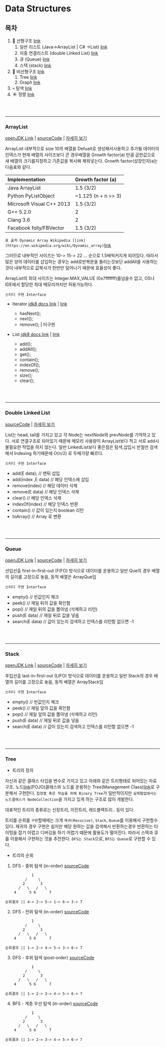 # Data Structures

## 목차
1. :leaves: 선형구조 [link](#ArrayList)
    1. 일반 리스트 (Java->ArrayList | C# ->List) [link](#ArrayList) 
    1. 이중 연결리스트 (double Linked List)  [link](#doubleLinkedList) 
    1. 큐 (Queue)  [link](#Queue) 
    1. 스텍 (stack)  [link](#Stack) 
1. :dizzy: 비선형구조 [link](#Tree)
    1. Tree [link](#Tree) 
    1. Graph [link](#Graph) 
1. :skull: 탐색 [link](#MailService)
1. :sunny: 정렬 [link](#MailService)

<br>
<br>

<hr>

### ArrayList

[openJDK Link](#https://docs.oracle.com/javase/8/docs/api/java/util/ArrayList.html) | [sourceCode](#) | [자세히 보기](#) 
    
ArrayList 내부적으로 size 10의 배열을 Defualt로 생성해서사용하고 추가될 데이터의 인덱스가 현재 배열의 사이즈보다 큰 경우배열을 Growth factor(a) 만큼 곱한값으로 새 배열의 크기를지정하고 기존값을 복사해 채워넣는다.  Growth factor(성장인자)a는 다음표와 같다.



| Implementation |  Growth factor (a) |
|:---------------|:-------------------|
|Java ArrayList  |	1.5 (3/2)         |
|Python PyListObject| ~1.125 (n + n >> 3)|
|Microsoft Visual C++ 2013|	1.5 (3/2)|
|G++ 5.2.0                |	2         |
|Clang 3.6                |	2         |
|Facebook folly/FBVector  |	1.5 (3/2) |

`표 출처 Dynamic Array Wikipedia [link](https://en.wikipedia.org/wiki/Dynamic_array)`[link](https://en.wikipedia.org/wiki/Dynamic_array)


그러므로 내부적인 사이즈는 10-> 15-> 22 ... 순으로 1.5배씩커지게 되어있다. 따라서 많은 양의 데이터를 삽입하는 경우는 add로반복문을 돌리는것보단 addAll을 사용하는 것이 내부적으로 값복사가 한번만 일어나기 때문에 효율성이 좋다.

ArrayList의 최대 사이즈는 Integer.MAX_VALUE (0x7fffffff)를넘을수 없고, OS나 IDE에서 할당한 최대 메모리까지만 허용가능하다.


`스터디 구현 Interface `

* Iterator  [jdk8 docs link](https://docs.oracle.com/javase/8/docs/api/java/util/Iterator.html) | [link](https://github.com/KimUihyeon/DataStructures/blob/master/List/studyInterface/Iterator.java)
    
    * hasNext();
    * next();
    * remove();  | 미구현

* List [jdk8 docs link](https://docs.oracle.com/javase/8/docs/api/java/util/List.html) | [link](https://github.com/KimUihyeon/DataStructures/blob/master/List/studyInterface/List.java)

    * add();
    * addAll();
    * get();
    * contain();
    * indexOf();
    * remove();
    * size();
    * clear();

<br>
<br>

<hr>

### Double Linked List

[sourceCode](#) | [자세히 보기](#) 

List는 head, tail을 가지고 있고 각 Node는 nextNode와 prevNode를 기억하고 있다. 서로 연결구조로 되어있기 때문에 메모리 사용량이 ArrayList보다 적고 서로 add시 불필요한 작업을 하지 않는다. 일반 LinkedList보다 좋은점은 탐색,삽입시 반절만 검색해서 Indexing 하기때문에 O(n/2) 로 두배가량 빠르다.


`스터디 구현 Interface `

* add(E data); // 맨뒤 삽입
* add(index ,E data) // 해당 인덱스에 삽입
* remove(index) // 해당 데이터 삭제
* remove(E data) // 해당 인덱스 삭제
* clear() // 해당 인덱스 삭제
* indexOf(index) // 해당 인덱스 반환
* contain() // 값이 있는지 boolean 리턴
* toArray() // Array 로 변환



<br>
<br>

<hr>


### Queue

[openJDK Link](#https://docs.oracle.com/javase/7/docs/api/java/util/Stack.html) | [sourceCode](#) | [자세히 보기](#) 

선입선출  first-in-first-out (FIFO) 방식으로 데이터를 운용하고 일반 Que의 경우 배열의 길이를 고정으로 놓음, 동적 배열은 ArrayQue임

`스터디 구현 Interface `

* empty() // 빈값인지 체크
* peek()  // 재일 뒤의 값을 확인함
* pop()   // 재일 뒤의 값을 뽑아냄 (삭제하고 리턴)
* push(E data)  // 재일 뒤로 값을 넣음
* search(E data) // 값이 있는지 검색하고 인덱스를 리턴함 없으면 -1



<br>
<br>

<hr>

### Stack

[openJDK Link](#https://docs.oracle.com/javase/7/docs/api/java/util/Stack.html) | [sourceCode](#) | [자세히 보기](#) 

후입선출  last-in-first-out (LIFO) 방식으로 데이터를 운용하고 일반 Stack의 경우 배열의 길이를 고정으로 놓음, 동적 배열은 ArrayStack임

`스터디 구현 Interface `

* empty() // 빈값인지 체크
* peek()  // 재일 앞의 값을 확인함
* pop()   // 재일 앞의 값을 뽑아냄 (삭제하고 리턴)
* push(E data)  // 재일 뒤로 값을 넣음
* search(E data) // 값이 있는지 검색하고 인덱스를 리턴함 없으면 -1

<br>
<br>
<hr>

### Tree

* 트리의 정의

자신과 같은 클래스 타입을 변수로 가지고 있고 아래와 같은 트리형태로 되어있는 자료구조. 노드[link](https://github.com/KimUihyeon/DataStructures/blob/master/Tree/MyTree/MyTreeNode.java)(POJO)클래스와 노드를 운용하는 Tree(Management Class)[link]()로 구분해서 구현한다. `힙정렬 혹은 학습을 위해 Binary Tree`가 일반적이지만 `실제협업에서는 노드클래스가 NodeCollection`을 가지고 있게 하는 구조로 많이 개발한다.

대표적인 트리의 종류로는 신장트리, 이진트리, 레드블랙트리.. 등이 있다.


트리를 순회를 `구현`할때에는 크게 `재귀(Recucive)`, `Stack`, `Queue`를 이용해서 구현할수있다. 재귀의 경우 구현은 쉽지만 해당 원하는 값을 검색해서 반환하는경우 반환하는 타이밍을 잡기 어렵고 디버깅을 하기 어렵기 떄문에 활용도가 떨어진다. 따라서 스텍과 큐를 이용해서 구현하는 것을 추천한다. `DFS는 Stack`으로, `BFS는 Queue`로 구현할 수 있다.

* 트리의 순회


1. DFS - 중위 탐색 (in-order) [sourceCode](https://github.com/KimUihyeon/DataStructures/blob/master/Tree/MyTree/MyTree.java#L24)
```
            1
         /     \
        2       3
      /   \   /   \
    4      5 6      7
```
`순회결과 || 4-> 2-> 5-> 1-> 6-> 3-> 7`

2. DFS - 전위 탐색 (in-order) [sourceCode](https://github.com/KimUihyeon/DataStructures/blob/master/Tree/MyTree/MyTree.java#L64)

```
            1
         /     \
        2       3
      /   \   /   \
    4      5 6      7
```
`순회결과 || 1-> 2-> 4-> 5-> 3-> 6-> 7`



3. DFS - 후위 탐색 (post-order) [sourceCode](https://github.com/KimUihyeon/DataStructures/blob/master/Tree/MyTree/MyTree.java#L78)

```
            1
         /     \
        2       3
      /   \   /   \
    4      5 6      7
```
`순회결과 || 1-> 2-> 3-> 4-> 5-> 6-> 7`



4. BFS - 계층 우선 탐색 (in-order) [sourceCode](https://github.com/KimUihyeon/DataStructures/blob/master/Tree/MyTree/MyTree.java#L112)

```
            1
         /     \
        2       3
      /   \   /   \
    4      5 6      7

```
`순회결과 || 1-> 2-> 3-> 4-> 5-> 6-> 7`


